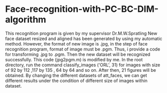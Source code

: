 # Face-recognition-with-PC-BC-DIM-algorithm
This recognition program is given by my supervisor Dr.M.W.Spratling
New face dataset resized and aligned has been generated by using my automatic method. 
However, the format of new image is .jpg, in the step of face recognition program, format of image must be .pgm. Thus, i provide a code  for transforming .jpg to .pgm. Then the new dataset will be recognized successfully. This code (jpg2pgm.m) is modified by me.
In the root directory, run the command classify_images ('ORL', 31) for images with size of 92 by 112 ,117 by 135 , 64 by 64 and so on.
After then, 21 figures will be obtained. By changing the different datasets of att_faces, we can get different results under the condition of different size of images within dataset.
